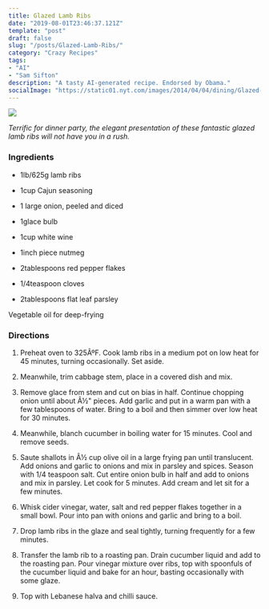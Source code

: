 ```yaml
---
title: Glazed Lamb Ribs
date: "2019-08-01T23:46:37.121Z"
template: "post"
draft: false
slug: "/posts/Glazed-Lamb-Ribs/"
category: "Crazy Recipes"
tags:
- "AI"
- "Sam Sifton"
description: "A tasty AI-generated recipe. Endorsed by Obama."
socialImage: "https://static01.nyt.com/images/2014/04/04/dining/Glazed-Lamb-Ribs/Glazed-Lamb-Ribs-superJumbo.jpg"
---
```


![](https://static01.nyt.com/images/2014/04/04/dining/Glazed-Lamb-Ribs/Glazed-Lamb-Ribs-superJumbo.jpg)

*Terrific for dinner party, the elegant presentation of these fantastic glazed lamb ribs will not have you in a rush.*
### Ingredients

* 1lb/625g lamb ribs

* 1cup Cajun seasoning

* 1 large onion, peeled and diced

* 1glace bulb

* 1cup white wine

* 1inch piece nutmeg

* 2tablespoons red pepper flakes

* 1/4teaspoon cloves

* 2tablespoons flat leaf parsley

Vegetable oil for deep-frying
### Directions

1. Preheat oven to 325ÂºF. Cook lamb ribs in a medium pot on low heat for 45 minutes, turning occasionally. Set aside.

1. Meanwhile, trim cabbage stem, place in a covered dish and mix.

1. Remove glace from stem and cut on bias in half. Continue chopping onion until about Â½" pieces. Add garlic and put in a warm pan with a few tablespoons of water. Bring to a boil and then simmer over low heat for 30 minutes.

1. Meanwhile, blanch cucumber in boiling water for 15 minutes. Cool and remove seeds.

1. Saute shallots in Â½ cup olive oil in a large frying pan until translucent. Add onions and garlic to onions and mix in parsley and spices. Season with 1/4 teaspoon salt. Cut entire onion bulb in half and add to onions and mix in parsley. Let cook for 5 minutes. Add cream and let sit for a few minutes.

1. Whisk cider vinegar, water, salt and red pepper flakes together in a small bowl. Pour into pan with onions and garlic and bring to a boil.

1. Drop lamb ribs in the glaze and seal tightly, turning frequently for a few minutes.

1. Transfer the lamb rib to a roasting pan. Drain cucumber liquid and add to the roasting pan. Pour vinegar mixture over ribs, top with spoonfuls of the cucumber liquid and bake for an hour, basting occasionally with some glaze.

1. Top with Lebanese halva and chilli sauce.

